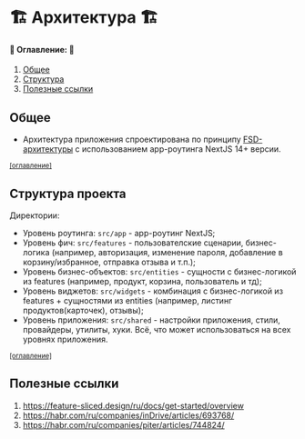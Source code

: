 # :building_construction: Архитектура :building_construction:

#### :memo: Оглавление: :memo:

1. [Общее](#общее)
2. [Структура](#структура-проекта)
3. [Полезные ссылки](#полезные-ссылки)

## Общее

- Архитектура приложения спроектирована по принципу [FSD-архитектуры](https://feature-sliced.design/ru/) с
  использованием app-роутинга NextJS 14+ версии.

<sup>[[оглавление]](#оглавление)</sup>

## Структура проекта

Директории:

- Уровень роутинга: `src/app` - app-роутинг NextJS;
- Уровень фич: `src/features` - пользователские сценарии, бизнес-логика (например, авторизация, изменение пароля,
  добавление в корзину/избранное, отправка отзыва и т.п.);
- Уровень бизнес-объектов: `src/entities` - сущности с бизнес-логикой из features (например, продукт, корзина, пользователь и тд);
- Уровень виджетов: `src/widgets` - комбинация с бизнес-логикой из features + сущностями из entities (например, листинг
  продуктов(карточек), отзывы);
- Уровень приложения: `src/shared` - настройки приложения, стили, провайдеры, утилиты, хуки. Всё, что может
  использоваться на всех уровнях приложения.

<sup>[[оглавление]](#оглавление)</sup>

## Полезные ссылки

1. https://feature-sliced.design/ru/docs/get-started/overview
2. https://habr.com/ru/companies/inDrive/articles/693768/
3. https://habr.com/ru/companies/piter/articles/744824/
